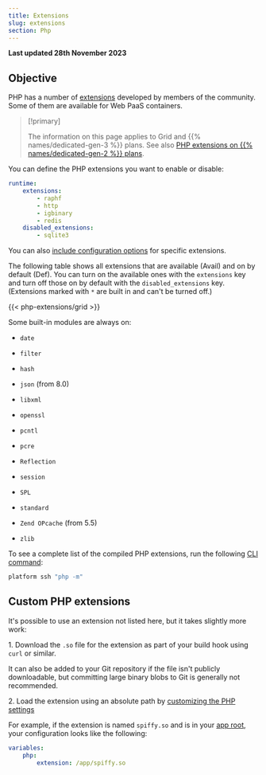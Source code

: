 ```yaml
---
title: Extensions
slug: extensions
section: Php
---
```


**Last updated 28th November 2023**



## Objective  

PHP has a number of [extensions](https://pecl.php.net/) developed by members of the community.
Some of them are available for Web PaaS containers.

> [!primary]  
> 
> The information on this page applies to Grid and {{% names/dedicated-gen-3 %}} plans.
> See also [PHP extensions on {{% names/dedicated-gen-2 %}} plans](../../dedicated-gen-2/overview/grid.md#extensions).
> 
> 

You can define the PHP extensions you want to enable or disable:


```yaml {configFile="app"}
runtime:
    extensions:
        - raphf
        - http
        - igbinary
        - redis
    disabled_extensions:
        - sqlite3
```


You can also [include configuration options](../../create-apps/app-reference.md#extensions) for specific extensions.

The following table shows all extensions that are available (Avail) and on by default (Def).
You can turn on the available ones with the `extensions` key
and turn off those on by default with the `disabled_extensions` key.
(Extensions marked with `*` are built in and can't be turned off.)

{{< php-extensions/grid >}}

Some built-in modules are always on:

- `date`

- `filter`

- `hash`

- `json` (from 8.0)

- `libxml`

- `openssl`

- `pcntl`

- `pcre`

- `Reflection`

- `session`

- `SPL`

- `standard`

- `Zend OPcache` (from 5.5)

- `zlib`


To see a complete list of the compiled PHP extensions, run the following [CLI command](../../administration/administration-cli):

```bash
platform ssh "php -m"
```

## Custom PHP extensions

It's possible to use an extension not listed here,
but it takes slightly more work:

1\. Download the `.so` file for the extension as part of your build hook using `curl` or similar.

   It can also be added to your Git repository if the file isn't publicly downloadable,
   but committing large binary blobs to Git is generally not recommended.

2\. Load the extension using an absolute path by [customizing the PHP settings](./_index.md#customize-php-settings)

   For example, if the extension is named `spiffy.so` and is in your [app root](../../create-apps/app-reference.md#root-directory),
   your configuration looks like the following:


```yaml {configFile="app"}
variables:
    php:
        extension: /app/spiffy.so
```

